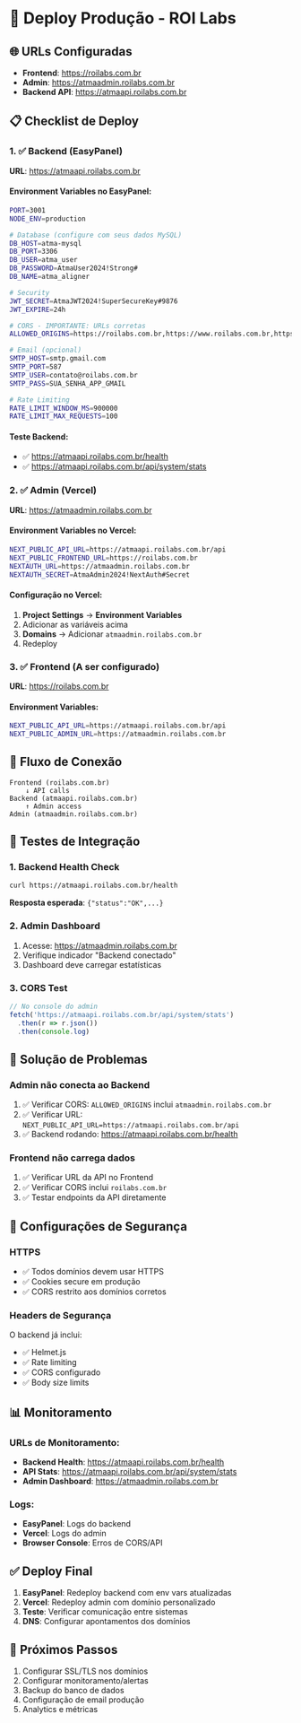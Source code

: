 # 🚀 Deploy Produção - ROI Labs

## 🌐 URLs Configuradas

- **Frontend**: https://roilabs.com.br
- **Admin**: https://atmaadmin.roilabs.com.br  
- **Backend API**: https://atmaapi.roilabs.com.br

## 📋 Checklist de Deploy

### 1. ✅ Backend (EasyPanel) 
**URL**: https://atmaapi.roilabs.com.br

#### Environment Variables no EasyPanel:
```bash
PORT=3001
NODE_ENV=production

# Database (configure com seus dados MySQL)
DB_HOST=atma-mysql
DB_PORT=3306
DB_USER=atma_user
DB_PASSWORD=AtmaUser2024!Strong#
DB_NAME=atma_aligner

# Security
JWT_SECRET=AtmaJWT2024!SuperSecureKey#9876
JWT_EXPIRE=24h

# CORS - IMPORTANTE: URLs corretas
ALLOWED_ORIGINS=https://roilabs.com.br,https://www.roilabs.com.br,https://atmaadmin.roilabs.com.br

# Email (opcional)
SMTP_HOST=smtp.gmail.com
SMTP_PORT=587
SMTP_USER=contato@roilabs.com.br
SMTP_PASS=SUA_SENHA_APP_GMAIL

# Rate Limiting
RATE_LIMIT_WINDOW_MS=900000
RATE_LIMIT_MAX_REQUESTS=100
```

#### Teste Backend:
- ✅ https://atmaapi.roilabs.com.br/health
- ✅ https://atmaapi.roilabs.com.br/api/system/stats

### 2. ✅ Admin (Vercel)
**URL**: https://atmaadmin.roilabs.com.br

#### Environment Variables no Vercel:
```bash
NEXT_PUBLIC_API_URL=https://atmaapi.roilabs.com.br/api
NEXT_PUBLIC_FRONTEND_URL=https://roilabs.com.br
NEXTAUTH_URL=https://atmaadmin.roilabs.com.br
NEXTAUTH_SECRET=AtmaAdmin2024!NextAuth#Secret
```

#### Configuração no Vercel:
1. **Project Settings** → **Environment Variables**
2. Adicionar as variáveis acima
3. **Domains** → Adicionar `atmaadmin.roilabs.com.br`
4. Redeploy

### 3. ✅ Frontend (A ser configurado)
**URL**: https://roilabs.com.br

#### Environment Variables:
```bash
NEXT_PUBLIC_API_URL=https://atmaapi.roilabs.com.br/api
NEXT_PUBLIC_ADMIN_URL=https://atmaadmin.roilabs.com.br
```

## 🔄 Fluxo de Conexão

```
Frontend (roilabs.com.br) 
    ↓ API calls
Backend (atmaapi.roilabs.com.br)
    ↑ Admin access  
Admin (atmaadmin.roilabs.com.br)
```

## 🧪 Testes de Integração

### 1. Backend Health Check
```bash
curl https://atmaapi.roilabs.com.br/health
```
**Resposta esperada**: `{"status":"OK",...}`

### 2. Admin Dashboard
1. Acesse: https://atmaadmin.roilabs.com.br
2. Verifique indicador "Backend conectado"
3. Dashboard deve carregar estatísticas

### 3. CORS Test
```javascript
// No console do admin
fetch('https://atmaapi.roilabs.com.br/api/system/stats')
  .then(r => r.json())
  .then(console.log)
```

## 🚨 Solução de Problemas

### Admin não conecta ao Backend
1. ✅ Verificar CORS: `ALLOWED_ORIGINS` inclui `atmaadmin.roilabs.com.br`
2. ✅ Verificar URL: `NEXT_PUBLIC_API_URL=https://atmaapi.roilabs.com.br/api`
3. ✅ Backend rodando: https://atmaapi.roilabs.com.br/health

### Frontend não carrega dados
1. ✅ Verificar URL da API no Frontend
2. ✅ Verificar CORS inclui `roilabs.com.br`
3. ✅ Testar endpoints da API diretamente

## 🔐 Configurações de Segurança

### HTTPS
- ✅ Todos domínios devem usar HTTPS
- ✅ Cookies secure em produção
- ✅ CORS restrito aos domínios corretos

### Headers de Segurança
O backend já inclui:
- ✅ Helmet.js
- ✅ Rate limiting
- ✅ CORS configurado
- ✅ Body size limits

## 📊 Monitoramento

### URLs de Monitoramento:
- **Backend Health**: https://atmaapi.roilabs.com.br/health
- **API Stats**: https://atmaapi.roilabs.com.br/api/system/stats
- **Admin Dashboard**: https://atmaadmin.roilabs.com.br

### Logs:
- **EasyPanel**: Logs do backend
- **Vercel**: Logs do admin
- **Browser Console**: Erros de CORS/API

## ✅ Deploy Final

1. **EasyPanel**: Redeploy backend com env vars atualizadas
2. **Vercel**: Redeploy admin com domínio personalizado
3. **Teste**: Verificar comunicação entre sistemas
4. **DNS**: Configurar apontamentos dos domínios

## 🎯 Próximos Passos

1. Configurar SSL/TLS nos domínios
2. Configurar monitoramento/alertas
3. Backup do banco de dados
4. Configuração de email produção
5. Analytics e métricas